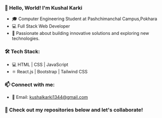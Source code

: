 ### 👋 Hello, World! I'm Kushal Karki
- 🎓 Computer Engineering Student at Pashchimanchal Campus,Pokhara
- 💻 Full Stack Web Developer
- 🚀 Passionate about building innovative solutions and exploring new technologies.

### 🛠️ Tech Stack:

- 💻 HTML | CSS | JavaScript
- ⚛️ React.js | Bootstrap | Tailwind CSS
  
### 📫 Connect with me:

- 📧 Email: kushalkarki1344@gmail.com
### 🌟 Check out my repositories below and let's collaborate!

